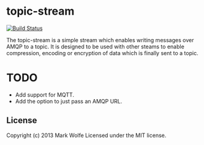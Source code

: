 # topic-stream

[![Build Status](https://travis-ci.org/wolfeidau/topic-stream.png?branch=master)](https://travis-ci.org/wolfeidau/topic-stream)

The topic-stream is a simple stream which enables writing messages over AMQP to a topic. It is designed to be used with other steams to enable compression, encoding or encryption of data which is finally sent to a topic.

# TODO

* Add support for MQTT.
* Add the option to just pass an AMQP URL.

## License
Copyright (c) 2013 Mark Wolfe
Licensed under the MIT license.